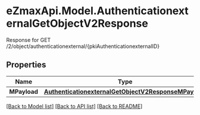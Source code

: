 # eZmaxApi.Model.AuthenticationexternalGetObjectV2Response
Response for GET /2/object/authenticationexternal/{pkiAuthenticationexternalID}

## Properties

Name | Type | Description | Notes
------------ | ------------- | ------------- | -------------
**MPayload** | [**AuthenticationexternalGetObjectV2ResponseMPayload**](AuthenticationexternalGetObjectV2ResponseMPayload.md) |  | 

[[Back to Model list]](../README.md#documentation-for-models) [[Back to API list]](../README.md#documentation-for-api-endpoints) [[Back to README]](../README.md)

